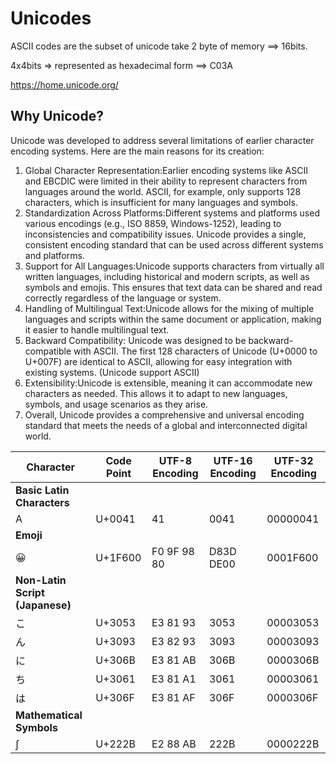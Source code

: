 # Unicodes

ASCII codes are the subset of unicode take 2 byte of memory ==> 16bits.

4x4bits => represented as hexadecimal form ==> C03A

https://home.unicode.org/


## Why Unicode?

Unicode was developed to address several limitations of earlier character encoding systems. Here are the main reasons for its creation:
1. Global Character Representation:Earlier encoding systems like ASCII and EBCDIC were limited in their ability to represent characters from languages around the world. ASCII, for example, only supports 128 characters, which is insufficient for many languages and symbols.
2. Standardization Across Platforms:Different systems and platforms used various encodings (e.g., ISO 8859, Windows-1252), leading to inconsistencies and compatibility issues. Unicode provides a single, consistent encoding standard that can be used across different systems and platforms.
3. Support for All Languages:Unicode supports characters from virtually all written languages, including historical and modern scripts, as well as symbols and emojis. This ensures that text data can be shared and read correctly regardless of the language or system.
4. Handling of Multilingual Text:Unicode allows for the mixing of multiple languages and scripts within the same document or application, making it easier to handle multilingual text.
5. Backward Compatibility: Unicode was designed to be backward-compatible with ASCII. The first 128 characters of Unicode (U+0000 to U+007F) are identical to ASCII, allowing for easy integration with existing systems. (Unicode support ASCII)
6. Extensibility:Unicode is extensible, meaning it can accommodate new characters as needed. This allows it to adapt to new languages, symbols, and usage scenarios as they arise.
7. Overall, Unicode provides a comprehensive and universal encoding standard that meets the needs of a global and interconnected digital world.


| **Character** | **Code Point** | **UTF-8 Encoding** | **UTF-16 Encoding** | **UTF-32 Encoding** |
|---------------|----------------|--------------------|---------------------|---------------------|
| **Basic Latin Characters** | | | | |
| A             | U+0041         | 41                 | 0041                | 00000041            |
| **Emoji**     |                |                    |                     |                     |
| 😀             | U+1F600        | F0 9F 98 80        | D83D DE00           | 0001F600            |
| **Non-Latin Script (Japanese)** | | | | |
| こ             | U+3053         | E3 81 93           | 3053                | 00003053            |
| ん             | U+3093         | E3 82 93           | 3093                | 00003093            |
| に             | U+306B         | E3 81 AB           | 306B                | 0000306B            |
| ち             | U+3061         | E3 81 A1           | 3061                | 00003061            |
| は             | U+306F         | E3 81 AF           | 306F                | 0000306F            |
| **Mathematical Symbols** | | | | |
| ∫             | U+222B         | E2 88 AB           | 222B                | 0000222B            |
















